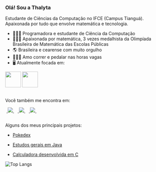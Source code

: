 ### Olá! Sou a Thalyta

Estudante de Ciências da Computação no IFCE (Campus Tianguá). Apaixonada por tudo que envolve matemática e tecnologia.
- 👩🏻‍💻 Programadora e estudante de Ciência da Computação
- 👩🏻‍🎓 Apaixonada por matemática, 3 vezes medalhista da Olimpíada Brasileira de Matemática das Escolas Públicas
- 🌎 Brasileira e cearense com muito orgulho
- 🏃🏻‍♀️ Amo correr e pedalar nas horas vagas
- 🖥 Atualmente focada em:
<div style='display: inline'>
  <img width='50' height='50' src='https://cdn.jsdelivr.net/gh/devicons/devicon/icons/c/c-original.svg' />
  <img width='50' height='50' src='https://cdn.jsdelivr.net/gh/devicons/devicon/icons/java/java-original-wordmark.svg' />
</div>

##
Você também me encontra em:

&nbsp;<a href="https://www.linkedin.com/in/thalytalima211">
  <img src="https://img.shields.io/badge/linkedin-%230077B5.svg?style=for-the-badge&logo=linkedin&logoColor=white">
</a>&nbsp;
&nbsp;<a href="https://www.instagram.com/thaalyta_lima/">
  <img src="https://img.shields.io/badge/Instagram-%23E4405F.svg?style=for-the-badge&logo=Instagram&logoColor=white">
</a>&nbsp;
&nbsp;<a href="https://thalytalima211@gmail.com">
  <img src="https://img.shields.io/badge/Gmail-D14836?style=for-the-badge&logo=gmail&logoColor=white">
</a>&nbsp;

##
Alguns dos meus principais projetos:

- <a href="https://github.com/thalytalima211/js-developer-pokedex">
  Pokedex
</a>

- <a href="https://github.com/thalytalima211/material-java-basico">
  Estudos gerais em Java
</a>
 
- <a href="https://github.com/thalytalima211/Calculadora">
  Calculadora desenvolvida em C
</a>

![Top Langs](https://github-readme-stats-git-masterrstaa-rickstaa.vercel.app/api/top-langs/?username=thalytalima211&layout=compact&bg_color=000&border_color=30A3DC&title_color=E94D5F&text_color=FFF)




          
